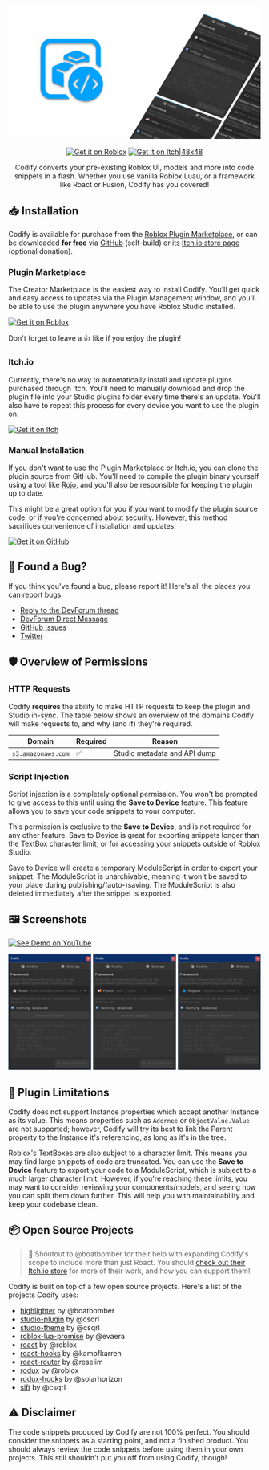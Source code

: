 <!-- Links -->
[plugin]: https://create.roblox.com/marketplace/asset/4749111907
[itch]: https://csqrl.itch.io/codify
[repo]: https://github.com/csqrl/codify-plugin
[issues]: https://github.com/csqrl/codify-plugin/issues
[rojo]: https://rojo.space
[devforum-thread]: https://devforum.roblox.com/t/473076
[devforum-dm]: https://devforum.roblox.com/new-message?username=csqrl&title=%5BCodify%5D%20Bug%20Report
[twitter]: https://twitter.com/csqrI
[yt-demo]: https://youtu.be/aLFWPKNiBGU

<!-- Images -->
[images/cover]: https://github.com/csqrl/codify-plugin/raw/main/assets/Cover.png
[images/roblox-badge]: https://gist.github.com/csqrl/56c5f18b229ca1e61feb6eb5fb149f43/raw/robloxAnimated.svg
[images/itch-badge]: https://gist.github.com/csqrl/56c5f18b229ca1e61feb6eb5fb149f43/raw/itch.svg
[images/github-badge]: https://gist.github.com/csqrl/56c5f18b229ca1e61feb6eb5fb149f43/raw/githubSource.svg
[images/screenshots-row]: https://github.com/csqrl/codify-plugin/raw/main/assets/PluginScreenshots.png
[images/yt-demo]: https://github.com/csqrl/codify-plugin/raw/main/assets/YouTubeEmbed.png

<!-- Content -->
<div align="center">

![Codify Cover Image][images/cover]

[![Get it on Roblox][images/roblox-badge]][plugin] [![Get it on Itch|48x48][images/itch-badge]][itch]

Codify converts your pre-existing Roblox UI, models and more into code snippets in a flash. Whether you use vanilla Roblox Luau, or a framework like Roact or Fusion, Codify has you covered!

</div>

## :inbox_tray: Installation

Codify is available for purchase from the [Roblox Plugin Marketplace][plugin], or can be downloaded **for free** via [GitHub][repo] (self-build) or its [Itch.io store page][itch] (optional donation).

### Plugin Marketplace

The Creator Marketplace is the easiest way to install Codify. You'll get quick and easy access to updates via the Plugin Management window, and you'll be able to use the plugin anywhere you have Roblox Studio installed.

[![Get it on Roblox][images/roblox-badge]][plugin]

Don't forget to leave a :thumbsup: like if you enjoy the plugin!

### Itch.io

Currently, there's no way to automatically install and update plugins purchased through Itch. You'll need to manually download and drop the plugin file into your Studio plugins folder every time there's an update. You'll also have to repeat this process for every device you want to use the plugin on.

[![Get it on Itch][images/itch-badge]][itch]

### Manual Installation

If you don't want to use the Plugin Marketplace or Itch.io, you can clone the plugin source from GitHub. You'll need to compile the plugin binary yourself using a tool like [Rojo][rojo], and you'll also be responsible for keeping the plugin up to date.

This might be a great option for you if you want to modify the plugin source code, or if you're concerned about security. However, this method sacrifices convenience of installation and updates.

[![Get it on GitHub][images/github-badge]][repo]

## :bug: Found a Bug?

If you think you've found a bug, please report it! Here's all the places you can report bugs:

* [Reply to the DevForum thread][devforum-thread]
* [DevForum Direct Message][devforum-dm]
* [GitHub Issues][issues]
* [Twitter][twitter]

## :shield: Overview of Permissions

### HTTP Requests

Codify **requires** the ability to make HTTP requests to keep the plugin and Studio in-sync. The table below shows an overview of the domains Codify will make requests to, and why (and if) they're required.

| Domain | Required | Reason |
|--------|----------|--------|
| `s3.amazonaws.com` | :white_check_mark: | Studio metadata and API dump |

### Script Injection

Script injection is a completely optional permission. You won't be prompted to give access to this until using the **Save to Device** feature. This feature allows you to save your code snippets to your computer.

This permission is exclusive to the **Save to Device**, and is not required for any other feature. Save to Device is great for exporting snippets longer than the TextBox character limit, or for accessing your snippets outside of Roblox Studio.

Save to Device will create a temporary ModuleScript in order to export your snippet. The ModuleScript is unarchivable, meaning it won't be saved to your place during publishing/(auto-)saving. The ModuleScript is also deleted immediately after the snippet is exported.

## :framed_picture: Screenshots

[![See Demo on YouTube][images/yt-demo]][yt-demo]

![Screenshots][images/screenshots-row]

## :thinking: Plugin Limitations

Codify does not support Instance properties which accept another Instance as its value. This means properties such as `Adornee` or `ObjectValue.Value` are not supported; however, Codify will try its best to link the Parent property to the Instance it's referencing, as long as it's in the tree.

Roblox's TextBoxes are also subject to a character limit. This means you may find large snippets of code are truncated. You can use the **Save to Device** feature to export your code to a ModuleScript, which is subject to a much larger character limit. However, if you're reaching these limits, you may want to consider reviewing your components/models, and seeing how you can split them down further. This will help you with maintainability and keep your codebase clean.

## :package: Open Source Projects

> :mega: Shoutout to @boatbomber for their help with expanding Codify's scope to include more than just Roact. You should [check out their Itch.io store](https://boatbomber.itch.io/) for more of their work, and how you can support them!

Codify is built on top of a few open source projects. Here's a list of the projects Codify uses:

* [highlighter](https://github.com/boatbomber/highlighter) by @boatbomber
* [studio-plugin](https://github.com/csqrl/studio-plugin) by @csqrl
* [studio-theme](https://github.com/csqrl/studio-theme) by @csqrl
* [roblox-lua-promise](https://github.com/evaera/roblox-lua-promise) by @evaera
* [roact](https://github.com/roblox/roact) by @roblox
* [roact-hooks](https://github.com/kampfkarren/roact-hooks) by @kampfkarren
* [roact-router](https://github.com/reselim/roact-router) by @reselim
* [rodux](https://github.com/roblox/rodux) by @roblox
* [rodux-hooks](https://github.com/solarhorizon/rodux-hooks) by @solarhorizon
* [sift](https://github.com/csqrl/sift) by @csqrl

## :warning: Disclaimer

The code snippets produced by Codify are not 100% perfect. You should consider the snippets as a starting point, and not a finished product. You should always review the code snippets before using them in your own projects. This still shouldn't put you off from using Codify, though!
